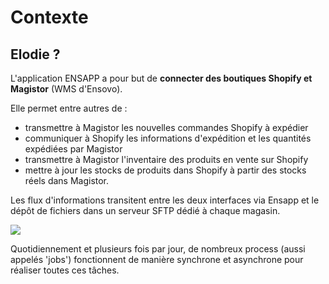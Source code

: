 # Contexte
## Elodie ?

L'application ENSAPP a pour but de **connecter des boutiques Shopify et Magistor** (WMS d'Ensovo).

Elle permet entre autres de :
- transmettre à Magistor les nouvelles commandes Shopify à expédier
- communiquer à Shopify les informations d'expédition et les quantités expédiées par Magistor
- transmettre à Magistor l'inventaire des produits en vente sur Shopify
- mettre à jour les stocks de produits dans Shopify à partir des stocks réels dans Magistor.

Les flux d'informations transitent entre les deux interfaces via Ensapp et le dépôt de fichiers dans un serveur SFTP dédié à chaque magasin.

![](/images/summary_schema.png)

Quotidiennement et plusieurs fois par jour, de nombreux process (aussi appelés 'jobs') fonctionnent de manière synchrone et asynchrone pour réaliser toutes ces tâches.

